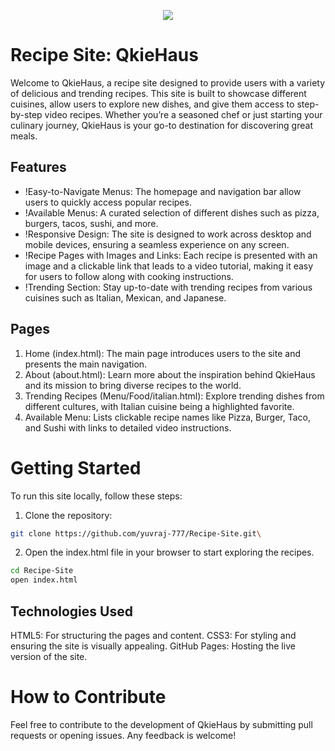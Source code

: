 <p align="center">
<img src="https://capsule-render.vercel.app/api?type=waving&color=gradient&height=200&section=header&text=Recipe-Site&fontSize=80&fontAlignY=35&animation=twinkling&fontColor=gradient"/> </a> 
</p>

# Recipe Site: QkieHaus
Welcome to QkieHaus, a recipe site designed to provide users with a variety of delicious and trending recipes. This site is built to showcase different cuisines, allow users to explore new dishes, and give them access to step-by-step video recipes. Whether you’re a seasoned chef or just starting your culinary journey, QkieHaus is your go-to destination for discovering great meals.

## Features
- !Easy-to-Navigate Menus: The homepage and navigation bar allow users to quickly access popular recipes.
- !Available Menus: A curated selection of different dishes such as pizza, burgers, tacos, sushi, and more.
- !Responsive Design: The site is designed to work across desktop and mobile devices, ensuring a seamless experience on any screen.
- !Recipe Pages with Images and Links: Each recipe is presented with an image and a clickable link that leads to a video tutorial, making it easy for users to follow along with cooking instructions.
- !Trending Section: Stay up-to-date with trending recipes from various cuisines such as Italian, Mexican, and Japanese.

## Pages
1. Home (index.html): The main page introduces users to the site and presents the main navigation.
2. About (about.html): Learn more about the inspiration behind QkieHaus and its mission to bring diverse recipes to the world.
3. Trending Recipes (Menu/Food/italian.html): Explore trending dishes from different cultures, with Italian cuisine being a highlighted favorite.
4. Available Menu: Lists clickable recipe names like Pizza, Burger, Taco, and Sushi with links to detailed video instructions.

# Getting Started
To run this site locally, follow these steps:

1. Clone the repository:

```bash
git clone https://github.com/yuvraj-777/Recipe-Site.git\
```

2. Open the index.html file in your browser to start exploring the recipes.

```bash
cd Recipe-Site
open index.html
```

## Technologies Used
HTML5: For structuring the pages and content.
CSS3: For styling and ensuring the site is visually appealing.
GitHub Pages: Hosting the live version of the site.

# How to Contribute
Feel free to contribute to the development of QkieHaus by submitting pull requests or opening issues. Any feedback is welcome!

